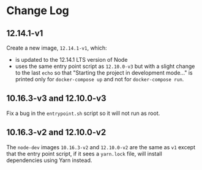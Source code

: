 # Change Log

## 12.14.1-v1

Create a new image, `12.14.1-v1`, which:

- is updated to the 12.14.1 LTS version of Node
- uses the same entry point script as `12.10.0-v3` but with a slight change to the last `echo` so that "Starting the project in development mode..." is printed only for `docker-compose up` and not for `docker-compose run`.

## 10.16.3-v3 and 12.10.0-v3

Fix a bug in the `entrypoint.sh` script so it will not run as root.

## 10.16.3-v2 and 12.10.0-v2

The `node-dev` images `10.16.3-v2` and `12.10.0-v2` are the same as `v1` except that the entry point script, if it sees a `yarn.lock` file, will install dependencies using Yarn instead.
